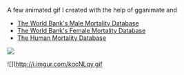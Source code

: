 A few animated gif I created with the help of gganimate and 

- [The World Bank's Male Mortality Database](http://data.worldbank.org/indicator/SP.DYN.AMRT.MA)
- [The World Bank's Female Mortality Database](http://data.worldbank.org/indicator/SP.DYN.AMRT.FE)
- [The Human Mortality Database](http://www.mortality.org/)

![](http://i.imgur.com/IxFmWXq.gif)

![](http://i.imgur.com/kqcNLqy.gif


